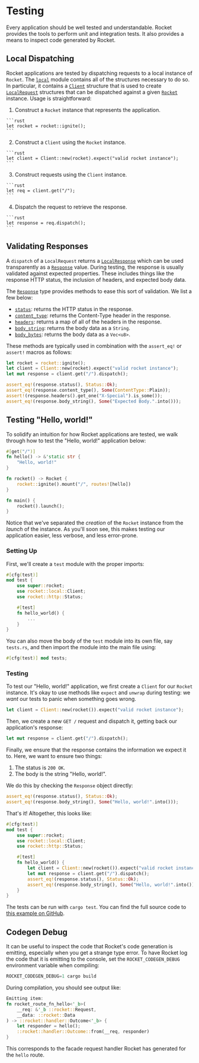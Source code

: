 # Testing

Every application should be well tested and understandable. Rocket provides the
tools to perform unit and integration tests. It also provides a means to inspect
code generated by Rocket.

## Local Dispatching

Rocket applications are tested by dispatching requests to a local instance of
`Rocket`. The [`local`] module contains all of the structures necessary to do
so. In particular, it contains a [`Client`] structure that is used to create
[`LocalRequest`] structures that can be dispatched against a given [`Rocket`]
instance. Usage is straightforward:

  1. Construct a `Rocket` instance that represents the application.

    ```rust
    let rocket = rocket::ignite();
    ```

  2. Construct a `Client` using the `Rocket` instance.

    ```rust
    let client = Client::new(rocket).expect("valid rocket instance");
    ```

  3. Construct requests using the `Client` instance.

    ```rust
    let req = client.get("/");
    ```

  4. Dispatch the request to retrieve the response.

    ```rust
    let response = req.dispatch();
    ```

[`local`]: https://api.rocket.rs/rocket/local/index.html
[`Client`]: https://api.rocket.rs/rocket/local/struct.Client.html
[`LocalRequest`]: https://api.rocket.rs/rocket/local/struct.LocalRequest.html
[`Rocket`]: https://api.rocket.rs/rocket/struct.Rocket.html

## Validating Responses

A `dispatch` of a `LocalRequest` returns a [`LocalResponse`] which can be used
transparently as a [`Response`] value. During testing, the response is usually
validated against expected properties. These includes things like the response
HTTP status, the inclusion of headers, and expected body data.

The [`Response`] type provides methods to ease this sort of validation. We list
a few below:

  * [`status`]: returns the HTTP status in the response.
  * [`content_type`]: returns the Content-Type header in the response.
  * [`headers`]: returns a map of all of the headers in the response.
  * [`body_string`]: returns the body data as a `String`.
  * [`body_bytes`]: returns the body data as a `Vec<u8>`.

[`LocalResponse`]: https://api.rocket.rs/rocket/local/struct.LocalResponse.html
[`Response`]: https://api.rocket.rs/rocket/struct.Response.html
[`status`]: https://api.rocket.rs/rocket/struct.Response.html#method.status
[`content_type`]: https://api.rocket.rs/rocket/struct.Response.html#method.content_type
[`headers`]: https://api.rocket.rs/rocket/struct.Response.html#method.headers
[`body_string`]: https://api.rocket.rs/rocket/struct.Response.html#method.body_string
[`body_bytes`]: https://api.rocket.rs/rocket/struct.Response.html#method.body_bytes

These methods are typically used in combination with the `assert_eq!` or
`assert!` macros as follows:

```rust
let rocket = rocket::ignite();
let client = Client::new(rocket).expect("valid rocket instance");
let mut response = client.get("/").dispatch();

assert_eq!(response.status(), Status::Ok);
assert_eq!(response.content_type(), Some(ContentType::Plain));
assert!(response.headers().get_one("X-Special").is_some());
assert_eq!(response.body_string(), Some("Expected Body.".into()));
```

## Testing "Hello, world!"

To solidify an intuition for how Rocket applications are tested, we walk through
how to test the "Hello, world!" application below:

```rust
#[get("/")]
fn hello() -> &'static str {
    "Hello, world!"
}

fn rocket() -> Rocket {
    rocket::ignite().mount("/", routes![hello])
}

fn main() {
    rocket().launch();
}
```

Notice that we've separated the _creation_ of the `Rocket` instance from the
_launch_ of the instance. As you'll soon see, this makes testing our application
easier, less verbose, and less error-prone.

### Setting Up

First, we'll create a `test` module with the proper imports:

```rust
#[cfg(test)]
mod test {
    use super::rocket;
    use rocket::local::Client;
    use rocket::http::Status;

    #[test]
    fn hello_world() {
        ...
    }
}
```

You can also move the body of the `test` module into its own file, say
`tests.rs`, and then import the module into the main file using:

```rust
#[cfg(test)] mod tests;
```

### Testing

To test our "Hello, world!" application, we first create a `Client` for our
`Rocket` instance. It's okay to use methods like `expect` and `unwrap` during
testing: we _want_ our tests to panic when something goes wrong.

```rust
let client = Client::new(rocket()).expect("valid rocket instance");
```

Then, we create a new `GET /` request and dispatch it, getting back our
application's response:

```rust
let mut response = client.get("/").dispatch();
```

Finally, we ensure that the response contains the information we expect it to.
Here, we want to ensure two things:

  1. The status is `200 OK`.
  2. The body is the string "Hello, world!".

We do this by checking the `Response` object directly:

```rust
assert_eq!(response.status(), Status::Ok);
assert_eq!(response.body_string(), Some("Hello, world!".into()));
```

That's it! Altogether, this looks like:

```rust
#[cfg(test)]
mod test {
    use super::rocket;
    use rocket::local::Client;
    use rocket::http::Status;

    #[test]
    fn hello_world() {
        let client = Client::new(rocket()).expect("valid rocket instance");
        let mut response = client.get("/").dispatch();
        assert_eq!(response.status(), Status::Ok);
        assert_eq!(response.body_string(), Some("Hello, world!".into()));
    }
}
```

The tests can be run with `cargo test`. You can find the full source code to
[this example on
GitHub](https://github.com/SergioBenitez/Rocket/tree/v0.3.3/examples/testing).

## Codegen Debug

It can be useful to inspect the code that Rocket's code generation is emitting,
especially when you get a strange type error. To have Rocket log the code that
it is emitting to the console, set the `ROCKET_CODEGEN_DEBUG` environment
variable when compiling:

```rust
ROCKET_CODEGEN_DEBUG=1 cargo build
```

During compilation, you should see output like:

```rust
Emitting item:
fn rocket_route_fn_hello<'_b>(
    __req: &'_b ::rocket::Request,
    __data: ::rocket::Data
) -> ::rocket::handler::Outcome<'_b> {
    let responder = hello();
    ::rocket::handler::Outcome::from(__req, responder)
}
```

This corresponds to the facade request handler Rocket has generated for the
`hello` route.
